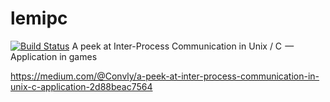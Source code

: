 # lemipc
[![Build Status](https://travis-ci.org/Nexus-Software/lemipc.svg?branch=master)](https://travis-ci.org/Nexus-Software/lemipc)
A peek at Inter-Process Communication in Unix / C  —  Application in games

https://medium.com/@Convly/a-peek-at-inter-process-communication-in-unix-c-application-2d88beac7564
